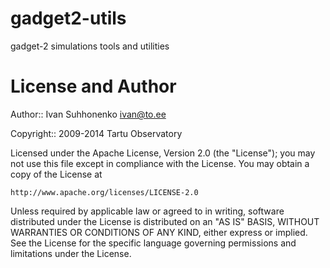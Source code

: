 gadget2-utils
=============

gadget-2 simulations tools and utilities


License and Author
==================

Author:: Ivan Suhhonenko <ivan@to.ee>


Copyright:: 2009-2014 Tartu Observatory

Licensed under the Apache License, Version 2.0 (the "License");
you may not use this file except in compliance with the License.
You may obtain a copy of the License at

    http://www.apache.org/licenses/LICENSE-2.0

Unless required by applicable law or agreed to in writing, software
distributed under the License is distributed on an "AS IS" BASIS,
WITHOUT WARRANTIES OR CONDITIONS OF ANY KIND, either express or implied.
See the License for the specific language governing permissions and
limitations under the License.
